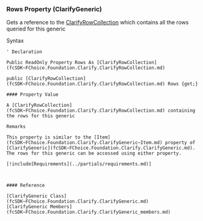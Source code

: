 ﻿### Rows Property (ClarifyGeneric)

Gets a reference to the [ClarifyRowCollection](fcSDK~FChoice.Foundation.Clarify.ClarifyRowCollection.md) which contains all the rows queried for this generic

Syntax

```vbnet
' Declaration

Public ReadOnly Property Rows As [ClarifyRowCollection](fcSDK~FChoice.Foundation.Clarify.ClarifyRowCollection.md)

public [ClarifyRowCollection](fcSDK~FChoice.Foundation.Clarify.ClarifyRowCollection.md) Rows {get;}

#### Property Value

A [ClarifyRowCollection](fcSDK~FChoice.Foundation.Clarify.ClarifyRowCollection.md) containing the rows for this generic

Remarks

This property is similar to the [Item](fcSDK~FChoice.Foundation.Clarify.ClarifyGeneric~Item.md) property of [ClarifyGeneric](fcSDK~FChoice.Foundation.Clarify.ClarifyGeneric.md). The rows for this generic can be accessed using either property.

[!include[Requirements](../partials/requirements.md)]



#### Reference

[ClarifyGeneric Class](fcSDK~FChoice.Foundation.Clarify.ClarifyGeneric.md)  
[ClarifyGeneric Members](fcSDK~FChoice.Foundation.Clarify.ClarifyGeneric_members.md)
